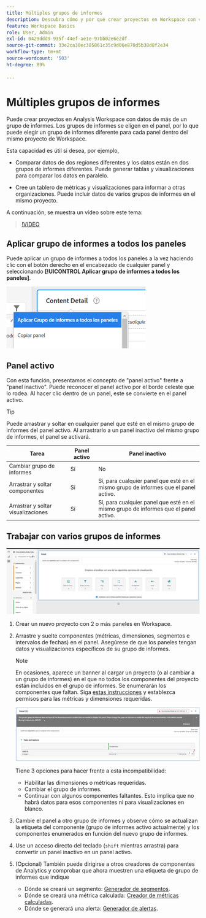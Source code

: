```yaml
---
title: Múltiples grupos de informes
description: Descubra cómo y por qué crear proyectos en Workspace con varios grupos de informes
feature: Workspace Basics
role: User, Admin
exl-id: 0429ddd9-935f-44ef-ae1e-97bb02e6e2df
source-git-commit: 33e2ca30ec385861c35c9d06e870d5b38d8f2e34
workflow-type: tm+mt
source-wordcount: '503'
ht-degree: 89%

---
```


# Múltiples grupos de informes

Puede crear proyectos en Analysis Workspace con datos de más de un grupo de informes. Los grupos de informes se eligen en el panel, por lo que puede elegir un grupo de informes diferente para cada panel dentro del mismo proyecto de Workspace.

Esta capacidad es útil si desea, por ejemplo,

* Comparar datos de dos regiones diferentes y los datos están en dos grupos de informes diferentes. Puede generar tablas y visualizaciones para comparar los datos en paralelo.

* Cree un tablero de métricas y visualizaciones para informar a otras organizaciones. Puede incluir datos de varios grupos de informes en el mismo proyecto.

A continuación, se muestra un vídeo sobre este tema:

>[!VIDEO](https://video.tv.adobe.com/v/32843/?quality=12)

## Aplicar grupo de informes a todos los paneles

Puede aplicar un grupo de informes a todos los paneles a la vez haciendo clic con el botón derecho en el encabezado de cualquier panel y seleccionando **[!UICONTROL Aplicar grupo de informes a todos los paneles]**.

![](assets/apply-rs-all-panels.png)

## Panel activo

Con esta función, presentamos el concepto de &quot;panel activo&quot; frente a &quot;panel inactivo&quot;. Puede reconocer el panel activo por el borde celeste que lo rodea. Al hacer clic dentro de un panel, este se convierte en el panel activo.

>[!TIP]
>Puede arrastrar y soltar en cualquier panel que esté en el mismo grupo de informes del panel activo. Al arrastrarlo a un panel inactivo del mismo grupo de informes, el panel se activará.

| Tarea | Panel activo | Panel inactivo |
| --- | --- | --- |
| Cambiar grupo de informes | Sí | No |
| Arrastrar y soltar componentes | Sí | Sí, para cualquier panel que esté en el mismo grupo de informes que el panel activo. |
| Arrastrar y soltar visualizaciones | Sí | Sí, para cualquier panel que esté en el mismo grupo de informes que el panel activo. |

## Trabajar con varios grupos de informes

![](assets/mrs-ui.png)

1. Crear un nuevo proyecto con 2 o más paneles en Workspace.

1. Arrastre y suelte componentes (métricas, dimensiones, segmentos e intervalos de fechas) en el panel. Asegúrese de que los paneles tengan datos y visualizaciones específicos de su grupo de informes.


   >[!NOTE]
   >En ocasiones, aparece un banner al cargar un proyecto (o al cambiar a un grupo de informes) en el que no todos los componentes del proyecto están incluidos en el grupo de informes. Se enumerarán los componentes que faltan. Siga [estas instrucciones](/help/admin/admin-console/permissions/product-profile.md) y establezca permisos para las métricas y dimensiones requeridas.

   ![](assets/incompat-rs.png)

   Tiene 3 opciones para hacer frente a esta incompatibilidad:
   * Habilitar las dimensiones o métricas requeridas.
   * Cambiar el grupo de informes.
   * Continuar con algunos componentes faltantes. Esto implica que no habrá datos para esos componentes ni para visualizaciones en blanco.

1. Cambie el panel a otro grupo de informes y observe cómo se actualizan la etiqueta del componente (grupo de informes activo actualmente) y los componentes enumerados en función del nuevo grupo de informes.

1. Use un acceso directo del teclado (`shift` mientras arrastra) para convertir un panel inactivo en un panel activo.

1. (Opcional) También puede dirigirse a otros creadores de componentes de Analytics y comprobar que ahora muestren una etiqueta de grupo de informes que indique

   * Dónde se creará un segmento: [Generador de segmentos](https://experienceleague.adobe.com/docs/analytics/components/segmentation/segmentation-workflow/seg-build.html?lang=es).
   * Dónde se creará una métrica calculada: [Creador de métricas calculadas](https://experienceleague.adobe.com/docs/analytics/components/calculated-metrics/calcmetric-workflow/cm-build-metrics.html?lang=es).
   * Dónde se generará una alerta: [Generador de alertas](https://experienceleague.adobe.com/docs/analytics/components/alerts/alert-builder.html?lang=es).
